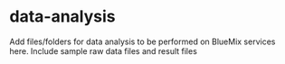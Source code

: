 # data-analysis
Add files/folders for data analysis to be performed on BlueMix services here. Include sample raw data files and result files

